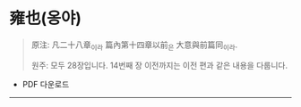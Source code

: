 # 雍也(옹야)

> 原注: 凡二十八章<sub>이라</sub> 篇內第十四章以前<sub>은</sub> 大意與前篇同<sub>이라</sub>.
> 
> 원주: 모두 28장입니다. 14번째 장 이전까지는 이전 편과 같은 내용을 다룹니다. 

* PDF 다운로드

---

